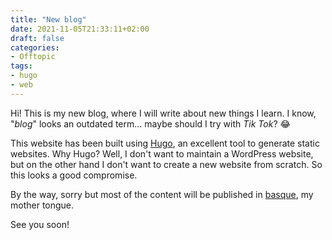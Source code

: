 ```yaml
---
title: "New blog"
date: 2021-11-05T21:33:11+02:00
draft: false
categories:
- Offtopic
tags:
- hugo
- web
---
```



Hi! This is my new blog, where I will write about new things I learn. I know, "_blog_" looks an outdated term... maybe should I try with _Tik Tok_? 😂

<!--more-->

This website has been built using [Hugo](https://gohugo.io), an excellent tool to generate static websites. Why Hugo? Well, I don't want to maintain a WordPress website, but on the other hand I don't want to create a new website from scratch. So this looks a good compromise.  

By the way, sorry but most of the content will be published in [basque](https://en.wikipedia.org/wiki/Basque_language), my mother tongue.

See you soon!
